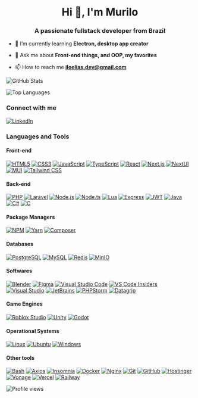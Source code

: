 <h1 align="center">Hi 👋, I'm Murilo</h1>
<h3 align="center">A passionate fullstack developer from Brazil</h3>

- 🌱 I’m currently learning **Electron, desktop app creator**

- 💬 Ask me about **Front-end things, and OOP, my favorites**

- 📫 How to reach me [**iloelias.dev@gmail.com**](mailto:iloelias.dev@gmail.com)

![GitHub Stats](https://github-readme-stats.vercel.app/api?username=iloElias&show_icons=true&theme=dracula&include_all_commits=true&count_private=true)

![Top Languages](https://github-readme-stats.vercel.app/api/top-langs/?username=iloElias&hide=css,scss,html&layout=compact&langs_count=6&theme=dracula&include_all_commits=true&count_private=true&card_width=200em)

### Connect with me

[![LinkedIn](https://img.shields.io/badge/LinkedIn-0A66C2.svg?style=for-the-badge&logo=LinkedIn&logoColor=white)](https://www.linkedin.com/in/murilo-elias-487b7a226/)

### Languages and Tools

#### Front-end

[![HTML5](https://img.shields.io/badge/HTML5-E34F26.svg?style=for-the-badge&logo=HTML5&logoColor=white)](https://www.w3.org/html/ "Linguagem usada para criar e estruturar páginas na web.")
[![CSS3](https://img.shields.io/badge/CSS3-1572B6.svg?style=for-the-badge&logo=CSS3&logoColor=white)](https://www.w3schools.com/css/ "Linguagem usada para descrever a aparência e o layout de páginas web.")
[![JavaScript](https://img.shields.io/badge/JavaScript-F7DF1E.svg?style=for-the-badge&logo=JavaScript&logoColor=black)](https://developer.mozilla.org/en-US/docs/Web/JavaScript "Linguagem de programação usada principalmente para criar e controlar conteúdo em websites.")
[![TypeScript](https://img.shields.io/badge/TypeScript-3178C6.svg?style=for-the-badge&logo=TypeScript&logoColor=white)](https://www.typescriptlang.org/ "Linguagem de programação desenvolvida pela Microsoft que é uma extensão do JavaScript.")
[![React](https://img.shields.io/badge/React-61DAFB.svg?style=for-the-badge&logo=React&logoColor=black)](https://reactjs.org/ "Biblioteca JavaScript para criar interfaces de usuário, focada em componentização.")
[![Next.js](https://img.shields.io/badge/Next.js-000000.svg?style=for-the-badge&logo=nextdotjs&logoColor=white)](https://nextjs.org/ "Framework de desenvolvimento web. Permite criar sites e aplicações web de forma rápida e eficiente, utilizando a linguagem JavaScript.")
[![NextUI](https://img.shields.io/badge/NextUI-000000.svg?style=for-the-badge&logo=NextUI&logoColor=white)](https://nextui.org/ "Biblioteca de componentes de interface de usuário para React, que facilita a criação de interfaces modernas e responsivas.")
[![MUI](https://img.shields.io/badge/MUI-007FFF.svg?style=for-the-badge&logo=MUI&logoColor=white)](https://mui.com/ "Biblioteca de componentes de interface de usuário para React, que facilita a criação de interfaces modernas e responsivas.")
[![Tailwind CSS](https://img.shields.io/badge/Tailwind%20CSS-06B6D4.svg?style=for-the-badge&logo=Tailwind-CSS&logoColor=white)](https://tailwindcss.com/ "Tailwind CSS é uma biblioteca de estilos que permite criar interfaces de usuário de forma rápida e eficiente, utilizando classes pré-definidas.")

#### Back-end

[![PHP](https://img.shields.io/badge/PHP-777BB4.svg?style=for-the-badge&logo=PHP&logoColor=white)](https://www.php.net "Linguagem de programação amplamente utilizada para desenvolvimento de serviços de API.")
[![Laravel](https://img.shields.io/badge/Laravel-FF2D20.svg?style=for-the-badge&logo=Laravel&logoColor=white)](https://laravel.com "Framework de desenvolvimento web em PHP que facilita a criação de serviços de API robustos e escaláveis.")
[![Node.js](https://img.shields.io/badge/Node.js-5FA04E.svg?style=for-the-badge&logo=nodedotjs&logoColor=white)](https://nodejs.org "Plataforma de desenvolvimento que permite criar aplicações de servidor e ferramentas de rede usando JavaScript.")
[![Node.ts](https://img.shields.io/badge/tsnode-3178C6.svg?style=for-the-badge&logo=ts-node&logoColor=white)](https://typestrong.org/ts-node/ "Ferramenta que permite executar código TypeScript diretamente no ambiente Node.js, sem precisar transpilar para JavaScript.")
[![Lua](https://img.shields.io/badge/Lua-2C2D72.svg?style=for-the-badge&logo=Lua&logoColor=white)](https://lua.org "Linguagem de programação leve e fácil de aprender, frequentemente usada para scripts em jogos e outras aplicações.")
[![Express](https://img.shields.io/badge/Express-000000.svg?style=for-the-badge&logo=Express&logoColor=white)](https://expressjs.com "Framework para Node.js que facilita a criação de servidores web e APIs.")
[![JWT](https://img.shields.io/badge/JSON%20Web%20Tokens-000000.svg?style=for-the-badge&logo=JSON-Web-Tokens&logoColor=white)](https://jwt.io/ "(JSON Web Token) é uma maneira segura de transmitir informações entre duas partes como um objeto JSON.")
[![Java](https://img.shields.io/badge/java-%23ED8B00.svg?style=for-the-badge&logo=openjdk&logoColor=white)](https://www.java.com "Linguagem de programação amplamente utilizada para desenvolver aplicações de software, desde aplicativos móveis até sistemas corporativos complexos.")
[![C#](https://img.shields.io/badge/c%23-%23239120.svg?style=for-the-badge&logo=csharp&logoColor=white)](https://www.w3schools.com/cs/ "Linguagem de programação moderna e orientada a objetos, desenvolvida pela Microsoft.")
[![C](https://img.shields.io/badge/c-%2300599C.svg?style=for-the-badge&logo=c&logoColor=white)](https://www.cprogramming.com/ "C é uma linguagem de programação de propósito geral, conhecida por sua eficiência e controle de baixo nível sobre o hardware.")

#### Package Managers

[![NPM](https://img.shields.io/badge/npm-CB3837.svg?style=for-the-badge&logo=npm&logoColor=white)](https://www.npmjs.com/ "Gerenciador de pacotes para JavaScript, que permite aos desenvolvedores instalar, compartilhar e gerenciar dependências de código de forma eficiente.")
[![Yarn](https://img.shields.io/badge/Yarn-2C8EBB.svg?style=for-the-badge&logo=Yarn&logoColor=white)](https://yarnpkg.com/ "Gerenciador de pacotes para JavaScript que permite aos desenvolvedores instalar, atualizar e compartilhar código de forma rápida e eficiente.")
[![Composer](https://img.shields.io/badge/Composer-885630.svg?style=for-the-badge&logo=Composer&logoColor=white)](https://getcomposer.org/ "Gerenciador de pacotes para PHP que permite aos desenvolvedores instalar, atualizar e compartilhar código de forma rápida e eficiente.")

#### Databases

[![PostgreSQL](https://img.shields.io/badge/PostgreSQL-4169E1.svg?style=for-the-badge&logo=PostgreSQL&logoColor=white)](https://www.postgresql.org "Banco de dados relacional robusto e de código aberto.")
[![MySQL](https://img.shields.io/badge/MySQL-4479A1.svg?style=for-the-badge&logo=MySQL&logoColor=white)](https://www.mysql.com/ "Banco de dados relacional popular e amplamente utilizado.")
[![Redis](https://img.shields.io/badge/Redis-FF4438.svg?style=for-the-badge&logo=Redis&logoColor=white)](https://redis.io "Armazenamento de dados em memória, usado para cache e alta performance.")
[![MinIO](https://img.shields.io/badge/MinIO-C72E49.svg?style=for-the-badge&logo=MinIO&logoColor=white)](https://min.io "Armazenamento de objetos compatível com S3, usado para grandes volumes de dados.")

#### Softwares

[![Blender](https://img.shields.io/badge/Blender-E87D0D.svg?style=for-the-badge&logo=Blender&logoColor=white)](https://www.blender.org/ "Software para criação de gráficos e animações 3D.")
[![Figma](https://img.shields.io/badge/Figma-F24E1E.svg?style=for-the-badge&logo=Figma&logoColor=white)](https://www.figma.com/ "Ferramenta de design colaborativo para interfaces.")
[![Visual Studio Code](https://img.shields.io/badge/Visual%20Studio%20Code-0078d7.svg?style=for-the-badge&logo=visual-studio-code&logoColor=white)](https://code.visualstudio.com/ "Editor de código-fonte para desenvolvimento de software.")
[![VS Code Insiders](https://img.shields.io/badge/VS%20Code%20Insiders-35b393.svg?style=for-the-badge&logo=visual-studio-code&logoColor=white)](https://code.visualstudio.com/insiders/ "Versão de testes do Visual Studio Code.")
[![Visual Studio](https://img.shields.io/badge/Visual%20Studio-5C2D91.svg?style=for-the-badge&logo=visual-studio&logoColor=white)](https://visualstudio.microsoft.com/ "IDE para desenvolvimento de software.")
[![JetBrains](https://img.shields.io/badge/JetBrains-000000.svg?style=for-the-badge&logo=JetBrains&logoColor=white)](https://www.jetbrains.com/datagrip/ "Ferramentas de desenvolvimento de software.")
[![PHPStorm](https://img.shields.io/badge/PhpStorm-000000.svg?style=for-the-badge&logo=PhpStorm&logoColor=white)](https://www.jetbrains.com/phpstorm/ "IDE para desenvolvimento em PHP.")
[![Datagrip](https://img.shields.io/badge/DataGrip-000000.svg?style=for-the-badge&logo=DataGrip&logoColor=white)](https://www.jetbrains.com/datagrip/ "Ferramenta de gerenciamento de banco de dados.")

#### Game Engines

[![Roblox Studio](https://img.shields.io/badge/Roblox%20Studio-00A2FF.svg?style=for-the-badge&logo=Roblox-Studio&logoColor=white)](https://create.roblox.com/ "Ferramenta para criar jogos e experiências interativas no Roblox.")
[![Unity](https://img.shields.io/badge/Unity-FFFFFF.svg?style=for-the-badge&logo=Unity&logoColor=black)](https://unity.com/ "Plataforma para desenvolvimento de jogos e aplicações 3D.")
[![Godot](https://img.shields.io/badge/Godot%20Engine-478CBF.svg?style=for-the-badge&logo=Godot-Engine&logoColor=white)](https://godotengine.org/ "Motor de jogos de código aberto para criar jogos 2D e 3D.")

#### Operational Systems

[![Linux](https://img.shields.io/badge/Linux-FCC624.svg?style=for-the-badge&logo=Linux&logoColor=black)](https://www.linux.org/ "Sistema operacional de código aberto, usado em servidores e desktops.")
[![Ubuntu](https://img.shields.io/badge/Ubuntu-E95420.svg?style=for-the-badge&logo=Ubuntu&logoColor=white)](https://ubuntu.com/ "Distribuição popular do Linux, conhecida por sua facilidade de uso.")
[![Windows](https://img.shields.io/badge/Windows-0078D6?style=for-the-badge&logo=windows&logoColor=white)](https://www.microsoft.com/windows/ "Sistema operacional da Microsoft, amplamente utilizado em PCs.")

#### Other tools

[![Bash](https://img.shields.io/badge/GNU%20Bash-4EAA25.svg?style=for-the-badge&logo=GNU-Bash&logoColor=white)](https://www.gnu.org/software/bash/ "Ferramenta de linha de comando para automatizar tarefas.")
[![Axios](https://img.shields.io/badge/Axios-5A29E4.svg?style=for-the-badge&logo=Axios&logoColor=white)](https://axios-http.com/ "Biblioteca para fazer requisições HTTP.")
[![Insomnia](https://img.shields.io/badge/Insomnia-4000BF.svg?style=for-the-badge&logo=Insomnia&logoColor=white)](https://insomnia.rest/ "Ferramenta para testar APIs.")
[![Docker](https://img.shields.io/badge/Docker-2496ED.svg?style=for-the-badge&logo=Docker&logoColor=white)](https://www.docker.com/ "Plataforma para criar e gerenciar contêineres.")
[![Nginx](https://img.shields.io/badge/NGINX-009639.svg?style=for-the-badge&logo=NGINX&logoColor=white)](https://www.nginx.com "Servidor web e proxy reverso.")
[![Git](https://img.shields.io/badge/Git-F05032.svg?style=for-the-badge&logo=Git&logoColor=white)](https://git-scm.com/ "Sistema de controle de versão.")
[![GitHub](https://img.shields.io/badge/GitHub-181717.svg?style=for-the-badge&logo=GitHub&logoColor=white)](https://github.com/ "Plataforma para hospedagem de código.")
[![Hostinger](https://img.shields.io/badge/Hostinger-673DE6.svg?style=for-the-badge&logo=Hostinger&logoColor=white)](https://www.hostinger.com/ "Serviço de hospedagem de sites.")
[![Vonage](https://img.shields.io/badge/Vonage-FAFAFA.svg?style=for-the-badge&logo=Vonage&logoColor=black)](https://www.vonage.com/ "Serviço de envio de SMS.")
[![Vercel](https://img.shields.io/badge/Vercel-000000.svg?style=for-the-badge&logo=Vercel&logoColor=white)](https://vercel.com/ "Plataforma para implantar sites.")
[![Railway](https://img.shields.io/badge/Railway-0B0D0E.svg?style=for-the-badge&logo=Railway&logoColor=white)](https://railway.com/ "Plataforma para hospedar aplicações.")

![Profile views](https://hit.yhype.me/github/profile?user_id=106710958)
